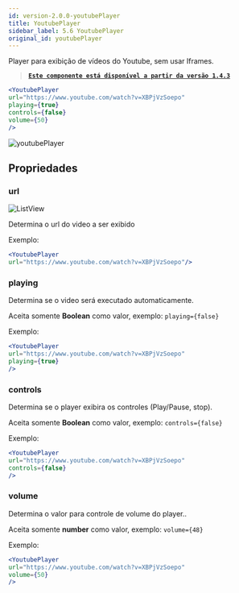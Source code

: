 ```yaml
---
id: version-2.0.0-youtubePlayer
title: YoutubePlayer
sidebar_label: 5.6 YoutubePlayer
original_id: youtubePlayer
---
```


Player para exibição de vídeos do Youtube, sem usar Iframes.


> [**`Este componente está disponível a partir da versão 1.4.3`**]()


```jsx
<YoutubePlayer
url="https://www.youtube.com/watch?v=XBPjVzSoepo"
playing={true}
controls={false}
volume={50}
/>
```

![youtubePlayer](assets/old_versions/youtubePlayer2.png)



## Propriedades

### url
![ListView](assets/badge_required.svg)

Determina o url do video a ser exibido<br>

Exemplo:
```jsx
<YoutubePlayer
url="https://www.youtube.com/watch?v=XBPjVzSoepo"/>
```


### playing

Determina se o video será executado automaticamente.

Aceita somente **Boolean** como valor, exemplo: ```playing={false}``` 

Exemplo:
```jsx
<YoutubePlayer
url="https://www.youtube.com/watch?v=XBPjVzSoepo"
playing={true}
/>
```


### controls

Determina se o player exibira os controles (Play/Pause, stop).

Aceita somente **Boolean** como valor, exemplo: ```controls={false}``` 

Exemplo:
```jsx
<YoutubePlayer
url="https://www.youtube.com/watch?v=XBPjVzSoepo"
controls={false}
/>
```

<!-- ![youtubePlayer](assets/youtubePlayer2.png) -->

### volume

Determina o valor para controle de volume do player..

Aceita somente **number** como valor, exemplo: ```volume={48}``` 

Exemplo:
```jsx
<YoutubePlayer
url="https://www.youtube.com/watch?v=XBPjVzSoepo"
volume={50}
/>
```
